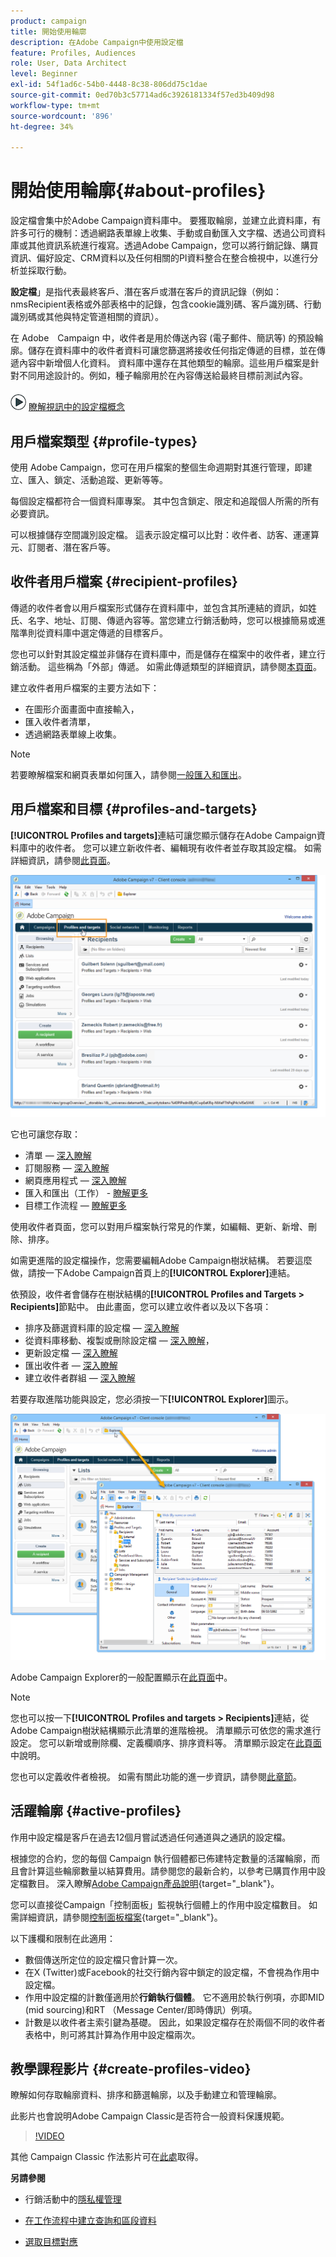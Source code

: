 ```yaml
---
product: campaign
title: 開始使用輪廓
description: 在Adobe Campaign中使用設定檔
feature: Profiles, Audiences
role: User, Data Architect
level: Beginner
exl-id: 54f1ad6c-54b0-4448-8c38-806dd75c1dae
source-git-commit: 0ed70b3c57714ad6c3926181334f57ed3b409d98
workflow-type: tm+mt
source-wordcount: '896'
ht-degree: 34%

---
```


# 開始使用輪廓{#about-profiles}



設定檔會集中於Adobe Campaign資料庫中。 要獲取輪廓，並建立此資料庫，有許多可行的機制：透過網路表單線上收集、手動或自動匯入文字檔、透過公司資料庫或其他資訊系統進行複寫。透過Adobe Campaign，您可以將行銷記錄、購買資訊、偏好設定、CRM資料以及任何相關的PI資料整合在整合檢視中，以進行分析並採取行動。

**設定檔**」是指代表最終客戶、潛在客戶或潛在客戶的資訊記錄（例如：nmsRecipient表格或外部表格中的記錄，包含cookie識別碼、客戶識別碼、行動識別碼或其他與特定管道相關的資訊）。

在 Adobe　Campaign 中，收件者是用於傳送內容 (電子郵件、簡訊等) 的預設輪廓。儲存在資料庫中的收件者資料可讓您篩選將接收任何指定傳遞的目標，並在傳遞內容中新增個人化資料。 資料庫中還存在其他類型的輪廓。這些用戶檔案是針對不同用途設計的。例如，種子輪廓用於在內容傳送給最終目標前測試內容。

![](assets/do-not-localize/how-to-video.png) [瞭解視訊中的設定檔概念](#create-profiles-video)

## 用戶檔案類型 {#profile-types}

使用 Adobe Campaign，您可在用戶檔案的整個生命週期對其進行管理，即建立、匯入、鎖定、活動追蹤、更新等等。

每個設定檔都符合一個資料庫專案。 其中包含鎖定、限定和追蹤個人所需的所有必要資訊。

可以根據儲存空間識別設定檔。 這表示設定檔可以比對：收件者、訪客、運運算元、訂閱者、潛在客戶等。

## 收件者用戶檔案 {#recipient-profiles}

傳遞的收件者會以用戶檔案形式儲存在資料庫中，並包含其所連結的資訊，如姓氏、名字、地址、訂閱、傳遞內容等。當您建立行銷活動時，您可以根據簡易或進階準則從資料庫中選定傳遞的目標客戶。

您也可以針對其設定檔並非儲存在資料庫中，而是儲存在檔案中的收件者，建立行銷活動。 這些稱為「外部」傳遞。 如需此傳遞類型的詳細資訊，請參閱[本頁面](../../delivery/using/steps-defining-the-target-population.md#selecting-external-recipients)。

建立收件者用戶檔案的主要方法如下：

* 在圖形介面畫面中直接輸入，
* 匯入收件者清單，
* 透過網路表單線上收集。

>[!NOTE]
>
>若要瞭解檔案和網頁表單如何匯入，請參閱[一般匯入和匯出](../../platform/using/get-started-data-import-export.md)。

## 用戶檔案和目標 {#profiles-and-targets}

**[!UICONTROL Profiles and targets]**&#x200B;連結可讓您顯示儲存在Adobe Campaign資料庫中的收件者。 您可以建立新收件者、編輯現有收件者並存取其設定檔。 如需詳細資訊，請參閱[此頁面](../../platform/using/editing-a-profile.md)。

![](assets/d_ncs_user_interface_target_link.png)

它也可讓您存取：

* 清單 — [深入瞭解](../../platform/using/creating-and-managing-lists.md)
* 訂閱服務 — [深入瞭解](../../delivery/using/managing-subscriptions.md)
* 網頁應用程式 — [深入瞭解](../../web/using/about-web-applications.md)
* 匯入和匯出（工作） - [瞭解更多](../../platform/using/about-generic-imports-exports.md)
* 目標工作流程 — [瞭解更多](../../workflow/using/building-a-workflow.md#implementation-steps-)

使用收件者頁面，您可以對用戶檔案執行常見的作業，如編輯、更新、新增、刪除、排序。

如需更進階的設定檔操作，您需要編輯Adobe Campaign樹狀結構。 若要這麼做，請按一下Adobe Campaign首頁上的&#x200B;**[!UICONTROL Explorer]**&#x200B;連結。

依預設，收件者會儲存在樹狀結構的&#x200B;**[!UICONTROL Profiles and Targets > Recipients]**&#x200B;節點中。 由此畫面，您可以建立收件者以及以下各項：

* 排序及篩選資料庫的設定檔 — [深入瞭解](../../platform/using/filtering-options.md)
* 從資料庫移動、複製或刪除設定檔 — [深入瞭解](../../platform/using/managing-profiles.md)，
* 更新設定檔 — [深入瞭解](../../platform/using/updating-data.md)
* 匯出收件者 — [深入瞭解](../../platform/using/exporting-and-importing-profiles.md)
* 建立收件者群組 — [深入瞭解](../../platform/using/creating-and-managing-lists.md)

若要存取進階功能與設定，您必須按一下&#x200B;**[!UICONTROL Explorer]**&#x200B;圖示。

![](assets/d_ncs_user_interface01.png)

Adobe Campaign Explorer的一般配置顯示在[此頁面](../../platform/using/adobe-campaign-explorer.md)中。

>[!NOTE]
>
>您也可以按一下&#x200B;**[!UICONTROL Profiles and targets > Recipients]**&#x200B;連結，從Adobe Campaign樹狀結構顯示此清單的進階檢視。 清單顯示可依您的需求進行設定。 您可以新增或刪除欄、定義欄順序、排序資料等。 清單顯示設定在[此頁面](../../platform/using/adobe-campaign-ui-lists.md)中說明。
>
>您也可以定義收件者檢視。 如需有關此功能的進一步資訊，請參閱[此章節](../../platform/using/access-management-folders.md)。

## 活躍輪廓 {#active-profiles}

作用中設定檔是客戶在過去12個月嘗試透過任何通道與之通訊的設定檔。

根據您的合約，您的每個 Campaign 執行個體都已佈建特定數量的活躍輪廓，而且會計算這些輪廓數量以結算費用。請參閱您的最新合約，以參考已購買作用中設定檔數目。 深入瞭解[Adobe Campaign產品說明](https://helpx.adobe.com/tw/legal/product-descriptions/adobe-campaign-managed-cloud-services.html){target="_blank"}。

您可以直接從Campaign「控制面板」監視執行個體上的作用中設定檔數目。 如需詳細資訊，請參閱[控制面板檔案](https://experienceleague.adobe.com/docs/control-panel/using/performance-monitoring/active-profiles-monitoring.html){target="_blank"}。

以下護欄和限制在此適用：

* 數個傳送所定位的設定檔只會計算一次。
* 在X (Twitter)或Facebook的社交行銷內容中鎖定的設定檔，不會視為作用中設定檔。
* 作用中設定檔的計數僅適用於&#x200B;**行銷執行個體**。 它不適用於執行例項，亦即MID (mid sourcing)和RT （Message Center/即時傳訊）例項。
* 計數是以收件者主索引鍵為基礎。 因此，如果設定檔存在於兩個不同的收件者表格中，則可將其計算為作用中設定檔兩次。


## 教學課程影片 {#create-profiles-video}

瞭解如何存取輪廓資料、排序和篩選輪廓，以及手動建立和管理輪廓。

此影片也會說明Adobe Campaign Classic是否符合一般資料保護規範。

>[!VIDEO](https://video.tv.adobe.com/v/35611?quality=12)

其他 Campaign Classic 作法影片可在[此處](https://experienceleague.adobe.com/docs/campaign-classic-learn/tutorials/overview.html?lang=zh-Hant)取得。

**另請參閱**

* 行銷活動中的[隱私權管理](https://helpx.adobe.com/tw/campaign/kb/acc-privacy.html)

* [在工作流程中建立查詢和區段資料](../../workflow/using/targeting-data.md)

* [選取目標對應](../../delivery/using/steps-defining-the-target-population.md#select-a-target-mapping)

